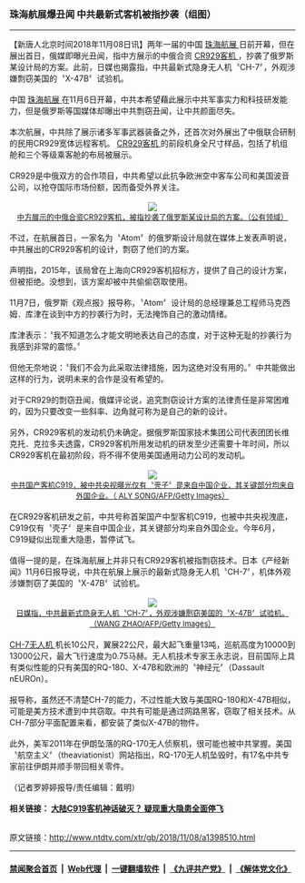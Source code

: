 ### 珠海航展爆丑闻 中共最新式客机被指抄袭（组图）
------------------------

<div class="wysiwyg">
 【新唐人北京时间2018年11月08日讯】两年一届的中国
 <a href="http://www.ntdtv.com/xtr/gb/articlelistbytag_珠海航展.html" target="_blank">
  珠海航展
 </a>
 日前开幕，但在展出首日，俄媒即曝光丑闻，指中方展示的中俄合资
 <a href="http://www.ntdtv.com/xtr/gb/articlelistbytag_CR929客机.html" target="_blank">
  CR929客机
 </a>
 ，抄袭了俄罗斯某设计局的方案。此前，日媒也揭露指，中共最新式隐身无人机〝CH-7〞，外观涉嫌剽窃美国的〝X-47B〞试验机。
 <br/>
 <br/>
 中国
 <a href="http://www.ntdtv.com/xtr/gb/articlelistbytag_珠海航展.html" target="_blank">
  珠海航展
 </a>
 在11月6日开幕，中共本希望藉此展示中共军事实力和科技研发能力，但是俄罗斯等国媒体却曝出中共剽窃丑闻，让中共颜面尽失。
 <br/>
 <br/>
 本次航展，中共除了展示诸多军事武器装备之外，还首次对外展出了中俄联合研制的民用CR929宽体远程客机。
 <a href="http://www.ntdtv.com/xtr/gb/articlelistbytag_CR929客机.html" target="_blank">
  CR929客机
 </a>
 的前段机身全尺寸样品，包括了机组舱和三个等级乘客舱的布局被展示。
 <br/>
 <br/>
 CR929是中俄双方的合作项目，中共希望以此抗争欧洲空中客车公司和美国波音公司，以抢夺国际市场份额，因而备受外界关注。
 <br/>
 <center>
  <br/>
  <a href="http://imgs.ntdtv.com/pic/2018/11-8/p9116703a334113926.jpg" target="_blank">
   <img border="0" src="http://imgs.ntdtv.com/pic/2018/11-8/p9116703a334113926-ss.jpg"/>
   <br/>
   <font size="-1">
    中方展示的中俄合资CR929客机，被指抄袭了俄罗斯某设计局的方案。（公有领域）
   </font>
  </a>
  <br/>
 </center>
 <br/>
 不过，在航展首日，一家名为〝Atom〞的俄罗斯设计局就在媒体上发表声明说，中共展出的CR929客机的设计，剽窃了他们的方案。
 <br/>
 <br/>
 声明指，2015年，该局曾在上海向CR929客机招标方，提供了自己的设计方案，但被拒绝。没想到，该方案却被中共偷偷窃取使用。
 <br/>
 <br/>
 11月7日，俄罗斯《观点报》报导称，〝Atom〞设计局的总经理兼总工程师马克西姆．库津在谈到中方的抄袭行为时，无法掩饰自己的激动情绪。
 <br/>
 <br/>
 库津表示：〝我不知道怎么才能文明地表达自己的态度，对于这种无耻的抄袭行为我感到非常的震惊。〞
 <br/>
 <br/>
 但他无奈地说：〝我们不会为此采取法律措施，因为这绝对没有用的。〞中共能做出这样的行为，说明未来的合作是没有希望的。
 <br/>
 <br/>
 对于CR929的剽窃丑闻，俄媒评论说，追究剽窃设计方案的法律责任是非常困难的，因为只要改变一些斜率、边角就可称为是自己的新的设计。
 <br/>
 <br/>
 另外，CR929客机的发动机仍未确定。据俄罗斯国家技术集团公司代表团团长维克托．克拉多夫透露，CR929客机所用发动机的研发至少还需要十年时间，所以CR929客机在最初阶段，将不得不使用美国通用动力公司的发动机。
 <br/>
 <center>
  <br/>
  <a href="http://imgs.ntdtv.com/pic/2018/11-8/p9116701a823400467.jpg" target="_blank">
   <img border="0" src="http://imgs.ntdtv.com/pic/2018/11-8/p9116701a823400467-ss.jpg"/>
   <br/>
   <font size="-1">
    中共国产客机C919，被中共央视曝光仅有〝壳子〞是来自中国企业，其关键部分均来自外国企业。（ ALY SONG/AFP/Getty Images）
   </font>
  </a>
  <br/>
 </center>
 <br/>
 在CR929客机研发之前，中共号称首架国产中型客机C919，也被中共央视洩底，C919仅有〝壳子〞是来自中国企业，其关键部分均来自外国企业。今年6月，C919疑似出现重大隐患，暂停试飞。
 <br/>
 <br/>
 值得一提的是，在珠海航展上并非只有CR929客机被指剽窃技术。日本《产经新闻》11月6日报导说，中共在航展上展示的最新式隐身无人机〝CH-7〞，机体外观涉嫌剽窃了美国的〝X-47B〞试验机。
 <br/>
 <center>
  <br/>
  <a href="http://imgs.ntdtv.com/pic/2018/11-8/p9116702a61727668.jpg" target="_blank">
   <img border="0" src="http://imgs.ntdtv.com/pic/2018/11-8/p9116702a61727668-ss.jpg"/>
   <br/>
   <font size="-1">
    日媒指，中共最新式隐身无人机〝CH-7〞，外观涉嫌剽窃美国的〝X-47B〞试验机。（WANG ZHAO/AFP/Getty Images）
   </font>
  </a>
  <br/>
 </center>
 <br/>
 <a href="http://www.ntdtv.com/xtr/gb/articlelistbytag_CH-7无人机.html" target="_blank">
  CH-7无人机
 </a>
 机长10公尺，翼展22公尺，最大起飞重量13吨，巡航高度为10000到13000公尺，最大飞行速度为0.75马赫。无人机技术专家王永志说，目前国际上具有类似性能的只有美国的RQ-180、X-47B和欧洲的〝神经元〞（Dassault nEUROn）。
 <br/>
 <br/>
 报导称，虽然还不清楚CH-7的能力，不过性能大致与美国RQ-180和X-47B相似，可能是美方技术遭到中共窃取。中共有可能是通过网路黑客，窃取了相关技术。从CH-7部分平面配置来看，都安装了类似X-47B的物件。
 <br/>
 <br/>
 此外，美军2011年在伊朗坠落的RQ-170无人侦察机，很可能也被中共掌握。美国〝航空主义〞（theaviationist）网站指出，RQ-170无人机坠毁时，有17名中共专家前往伊朗并顺手带回相关零件。
 <br/>
 <br/>
 （记者罗婷婷报导/责任编辑：戴明）
 <br/>
 <br/>
 <b>
  相关链接：
  <a href="http://www.ntdtv.com/xtr/b5/2018/06/21/a1380584.html">
   大陆C919客机神话破灭？ 疑现重大隐患全面停飞
  </a>
 </b>
</div>

<br/>原文链接：http://www.ntdtv.com/xtr/gb/2018/11/08/a1398510.html


------------------------
#### [禁闻聚合首页](https://github.com/gfw-breaker/banned-news/blob/master/README.md) &nbsp;|&nbsp; [Web代理](https://github.com/gfw-breaker/open-proxy/blob/master/README.md) &nbsp;|&nbsp; [一键翻墙软件](https://github.com/gfw-breaker/nogfw/blob/master/README.md) &nbsp;|&nbsp; [《九评共产党》](https://github.com/gfw-breaker/9ping.md/blob/master/README.md#九评之一评共产党是什么) &nbsp;|&nbsp; [《解体党文化》](https://github.com/gfw-breaker/jtdwh.md/blob/master/README.md#绪论)